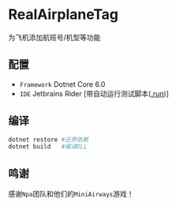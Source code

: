 # RealAirplaneTag
 
为飞机添加航班号/机型等功能

## 配置

- `Framework` Dotnet Core 6.0
- `IDE` Jetbrains Rider [带自动运行测试脚本([.run](.run/))]

## 编译

```bash
dotnet restore #还原依赖
dotnet build   #编译DLL
```

## 鸣谢

感谢`Npa`团队和他们的`MiniAirways`游戏！

